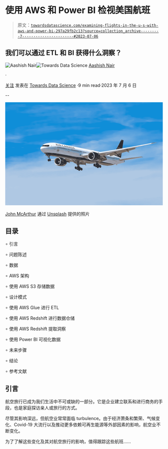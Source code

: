# 使用 AWS 和 Power BI 检视美国航班

> 原文：[`towardsdatascience.com/examining-flights-in-the-u-s-with-aws-and-power-bi-297a29fb2c13?source=collection_archive---------7-----------------------#2023-07-06`](https://towardsdatascience.com/examining-flights-in-the-u-s-with-aws-and-power-bi-297a29fb2c13?source=collection_archive---------7-----------------------#2023-07-06)

## 我们可以通过 ETL 和 BI 获得什么洞察？

[](https://medium.com/@aashishnair?source=post_page-----297a29fb2c13--------------------------------)![Aashish Nair](https://medium.com/@aashishnair?source=post_page-----297a29fb2c13--------------------------------)[](https://towardsdatascience.com/?source=post_page-----297a29fb2c13--------------------------------)![Towards Data Science](https://towardsdatascience.com/?source=post_page-----297a29fb2c13--------------------------------) [Aashish Nair](https://medium.com/@aashishnair?source=post_page-----297a29fb2c13--------------------------------)

·

[关注](https://medium.com/m/signin?actionUrl=https%3A%2F%2Fmedium.com%2F_%2Fsubscribe%2Fuser%2F3087ba81e065&operation=register&redirect=https%3A%2F%2Ftowardsdatascience.com%2Fexamining-flights-in-the-u-s-with-aws-and-power-bi-297a29fb2c13&user=Aashish+Nair&userId=3087ba81e065&source=post_page-3087ba81e065----297a29fb2c13---------------------post_header-----------) 发表在 [Towards Data Science](https://towardsdatascience.com/?source=post_page-----297a29fb2c13--------------------------------) ·9 min read·2023 年 7 月 6 日[](https://medium.com/m/signin?actionUrl=https%3A%2F%2Fmedium.com%2F_%2Fvote%2Ftowards-data-science%2F297a29fb2c13&operation=register&redirect=https%3A%2F%2Ftowardsdatascience.com%2Fexamining-flights-in-the-u-s-with-aws-and-power-bi-297a29fb2c13&user=Aashish+Nair&userId=3087ba81e065&source=-----297a29fb2c13---------------------clap_footer-----------)

--

[](https://medium.com/m/signin?actionUrl=https%3A%2F%2Fmedium.com%2F_%2Fbookmark%2Fp%2F297a29fb2c13&operation=register&redirect=https%3A%2F%2Ftowardsdatascience.com%2Fexamining-flights-in-the-u-s-with-aws-and-power-bi-297a29fb2c13&source=-----297a29fb2c13---------------------bookmark_footer-----------)![](img/7bf31178eb840ce3f7f2851143eee040.png)

[John McArthur](https://unsplash.com/@snowjam?utm_source=medium&utm_medium=referral) 通过 [Unsplash](https://unsplash.com/?utm_source=medium&utm_medium=referral) 提供的照片

## 目录

∘ 引言

∘ 问题陈述

∘ 数据

∘ AWS 架构

∘ 使用 AWS S3 存储数据

∘ 设计模式

∘ 使用 AWS Glue 进行 ETL

∘ 使用 AWS Redshift 进行数据仓储

∘ 使用 AWS Redshift 提取洞察

∘ 使用 Power BI 可视化数据

∘ 未来步骤

∘ 结论

∘ 参考文献

## 引言

航空旅行已成为我们生活中不可或缺的一部分。它是企业建立联系和进行商务的手段，也是家庭探访亲人或旅行的方式。

尽管其影响深远，但航空业常常面临 turbulence。由于经济萧条和繁荣、气候变化、Covid-19 大流行以及推动更多依赖可再生能源等外部因素的影响，航空业不断变化。

为了了解这些变化及其对航空旅行的影响，值得跟踪这些航班……
